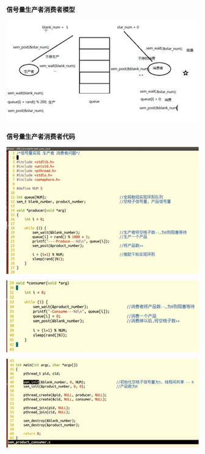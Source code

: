 ### 信号量生产者消费者模型

![1617802216318](.Image/1617802216318.png)





### 信号量生产者消费者代码

![1617801004900](.Image/1617801004900.png)

![1617801264303](.Image/1617801264303.png)

![1617801306430](.Image/1617801306430.png)